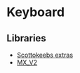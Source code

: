 # Keyboard

## Libraries

- [Scottokeebs extras](https://github.com/joe-scotto/scottokeebs/tree/main/Extras)
- [MX_V2](https://github.com/ai03-2725/MX_V2)
